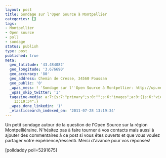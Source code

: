 ```yaml
---
layout: post
title: Sondage sur l'Open Source à Montpellier
categories: []
tags:
- Montpellier
- Open source
- poll
- sondage
status: publish
type: post
published: true
meta:
  geo_latitude: '43.484082'
  geo_longitude: '3.676690'
  geo_accuracy: '80'
  geo_address: Chemin de Cresse, 34560 Poussan
  geo_public: '0'
  _wpas_mess: ! 'Sondage sur l''Open Source à Montpellier: http://wp.me/pcSx0-kb'
  _wpas_skip_twitter: '1'
  tagazine-media: a:7:{s:7:"primary";s:0:"";s:6:"images";a:0:{}s:6:"videos";a:0:{}s:11:"image_count";s:1:"0";s:6:"author";s:7:"3303881";s:7:"blog_id";s:7:"3069558";s:9:"mod_stamp";s:19:"2011-07-28
    13:19:34";}
  _wpas_done_linkedin: '1'
  _elasticsearch_indexed_on: '2011-07-28 13:19:34'
---
```

Un petit sondage autour de la question de l'Open Source sur la région Montpelliéraine. N'hésitez pas à faire tourner à vos contacts mais aussi à ajouter des commentaires à ce post si vous êtes ouverts et que vous voulez partager votre expérience/ressenti. Merci d'avance pour vos réponses!

[polldaddy poll=5291675]
